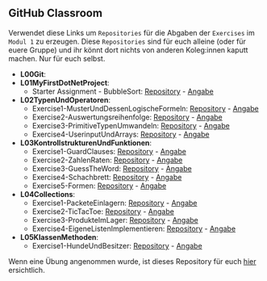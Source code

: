 ## GitHub Classroom
Verwendet diese Links um ``Repositories`` für die Abgaben der ``Exercises`` im ``Modul 1`` zu erzeugen. Diese ``Repositories`` sind für euch alleine (oder für euere Gruppe) und ihr könnt dort nichts von anderen Koleg:innen kaputt machen. Nur für euch selbst. 

* **L00Git**:
* **L01MyFirstDotNetProject**:
    * Starter Assignment - BubbleSort: [Repository](https://classroom.github.com/a/mmR_Rtq3) - [Angabe](L01MyFirstDotNetProject/Skripten/L01.1GithubClassroomUndSolutionsErstellen.md)
* **L02TypenUndOperatoren**:
    * Exercise1-MusterUndDessenLogischeFormeln: [Repository]() - [Angabe](L02TypenUndOperatoren/Exercise1-MusterUndDessenLogischeFormeln/)
    * Exercise2-Auswertungsreihenfolge: [Repository]() - [Angabe](L02TypenUndOperatoren/Exercise2-Auswertungsreihenfolge/Angabe.md)
    * Exercise3-PrimitiveTypenUmwandeln: [Repository]() - [Angabe](L02TypenUndOperatoren/Exercise3-PrimitiveTypenUmwandeln/Angabe.md)
    * Exercise4-UserinputUndArrays: [Repository]() - [Angabe](L02TypenUndOperatoren/Exercise4-UserinputUndArrays/Angabe.md)
* **L03KontrollstrukturenUndFunktionen**:
    * Exercise1-GuardClauses: [Repository]() - [Angabe](L03KontrollstrukturenUndFunktionen/Exercise1-GuardClauses/Angabe.md)
    * Exercise2-ZahlenRaten: [Repository]() - [Angabe]()
    * Exercise3-GuessTheWord: [Repository]() - [Angabe]()
    * Exercise4-Schachbrett: [Repository]() - [Angabe]()
    * Exercise5-Formen: [Repository]() - [Angabe]()
* **L04Collections**:
    * Exercise1-PacketeEinlagern: [Repository]() - [Angabe]()
    * Exercise2-TicTacToe: [Repository]() - [Angabe]()
    * Exercise3-ProdukteImLager: [Repository]() - [Angabe]()
    * Exercise4-EigeneListenImplementieren: [Repository]() - [Angabe]()
* **L05KlassenMethoden**:
    * Exercise1-HundeUndBesitzer: [Repository]() - [Angabe]()

Wenn eine Übung angenommen wurde, ist dieses Repository für euch [hier](https://github.com/MyComputingAdventures) ersichtlich.

